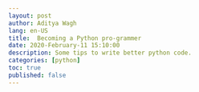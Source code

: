 ```yaml
---
layout: post
author: Aditya Wagh
lang: en-US
title:  Becoming a Python pro-grammer
date: 2020-February-11 15:10:00
description: Some tips to write better python code.
categories: [python]
toc: true
published: false
---
```

